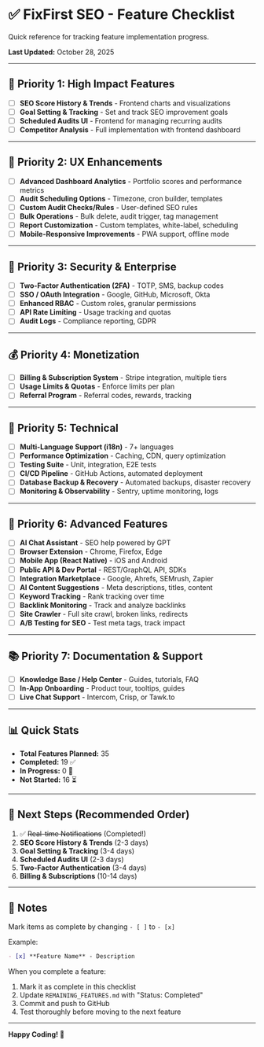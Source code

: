 # ✅ FixFirst SEO - Feature Checklist

Quick reference for tracking feature implementation progress.

**Last Updated:** October 28, 2025

---

## 🎯 **Priority 1: High Impact Features**

- [ ] **SEO Score History & Trends** - Frontend charts and visualizations
- [ ] **Goal Setting & Tracking** - Set and track SEO improvement goals
- [ ] **Scheduled Audits UI** - Frontend for managing recurring audits
- [ ] **Competitor Analysis** - Full implementation with frontend dashboard

---

## 🎨 **Priority 2: UX Enhancements**

- [ ] **Advanced Dashboard Analytics** - Portfolio scores and performance metrics
- [ ] **Audit Scheduling Options** - Timezone, cron builder, templates
- [ ] **Custom Audit Checks/Rules** - User-defined SEO rules
- [ ] **Bulk Operations** - Bulk delete, audit trigger, tag management
- [ ] **Report Customization** - Custom templates, white-label, scheduling
- [ ] **Mobile-Responsive Improvements** - PWA support, offline mode

---

## 🔐 **Priority 3: Security & Enterprise**

- [ ] **Two-Factor Authentication (2FA)** - TOTP, SMS, backup codes
- [ ] **SSO / OAuth Integration** - Google, GitHub, Microsoft, Okta
- [ ] **Enhanced RBAC** - Custom roles, granular permissions
- [ ] **API Rate Limiting** - Usage tracking and quotas
- [ ] **Audit Logs** - Compliance reporting, GDPR

---

## 💰 **Priority 4: Monetization**

- [ ] **Billing & Subscription System** - Stripe integration, multiple tiers
- [ ] **Usage Limits & Quotas** - Enforce limits per plan
- [ ] **Referral Program** - Referral codes, rewards, tracking

---

## 🔧 **Priority 5: Technical**

- [ ] **Multi-Language Support (i18n)** - 7+ languages
- [ ] **Performance Optimization** - Caching, CDN, query optimization
- [ ] **Testing Suite** - Unit, integration, E2E tests
- [ ] **CI/CD Pipeline** - GitHub Actions, automated deployment
- [ ] **Database Backup & Recovery** - Automated backups, disaster recovery
- [ ] **Monitoring & Observability** - Sentry, uptime monitoring, logs

---

## 🌟 **Priority 6: Advanced Features**

- [ ] **AI Chat Assistant** - SEO help powered by GPT
- [ ] **Browser Extension** - Chrome, Firefox, Edge
- [ ] **Mobile App (React Native)** - iOS and Android
- [ ] **Public API & Dev Portal** - REST/GraphQL API, SDKs
- [ ] **Integration Marketplace** - Google, Ahrefs, SEMrush, Zapier
- [ ] **AI Content Suggestions** - Meta descriptions, titles, content
- [ ] **Keyword Tracking** - Rank tracking over time
- [ ] **Backlink Monitoring** - Track and analyze backlinks
- [ ] **Site Crawler** - Full site crawl, broken links, redirects
- [ ] **A/B Testing for SEO** - Test meta tags, track impact

---

## 📚 **Priority 7: Documentation & Support**

- [ ] **Knowledge Base / Help Center** - Guides, tutorials, FAQ
- [ ] **In-App Onboarding** - Product tour, tooltips, guides
- [ ] **Live Chat Support** - Intercom, Crisp, or Tawk.to

---

## 📊 **Quick Stats**

- **Total Features Planned:** 35
- **Completed:** 19 ✅
- **In Progress:** 0 🔄
- **Not Started:** 16 ⏳

---

## 🚀 **Next Steps (Recommended Order)**

1. ✅ ~~Real-time Notifications~~ (Completed!)
2. **SEO Score History & Trends** (2-3 days)
3. **Goal Setting & Tracking** (3-4 days)
4. **Scheduled Audits UI** (2-3 days)
5. **Two-Factor Authentication** (3-4 days)
6. **Billing & Subscriptions** (10-14 days)

---

## 📝 **Notes**

Mark items as complete by changing `- [ ]` to `- [x]`

Example:
```markdown
- [x] **Feature Name** - Description
```

When you complete a feature:
1. Mark it as complete in this checklist
2. Update `REMAINING_FEATURES.md` with "Status: Completed"
3. Commit and push to GitHub
4. Test thoroughly before moving to the next feature

---

**Happy Coding! 🎉**


